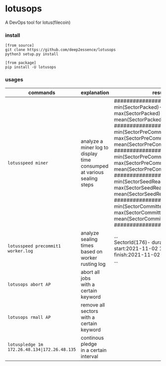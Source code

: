 # lotusops
A DevOps tool for lotus(filecoin)
### install
```
[from source]
git clone https://github.com/deep2essence/lotusops
python3 setup.py install

[from package]
pip install -U lotusops
```
### usages
commands|explanation|result
-----|--------------|-------
```lotusspeed miner```|analyze a miner log to display<br> time consumped at various <br>sealing steps|#############################<br>min(SectorPacked)---0:01:05<br>max(SectorPacked)---21:15:02<br>mean(SectorPacked)---1:12:40<br>#############################<br>min(SectorPreCommit1)---2:55:38<br>max(SectorPreCommit1)---12:33:49<br>mean(SectorPreCommit1)---3:57:55<br>#############################<br>min(SectorPreCommit2)---0:08:27<br>max(SectorPreCommit2)---3:21:59<br>mean(SectorPreCommit2)---1:09:05<br>#############################<br>min(SectorSeedReady)---1:14:59<br>max(SectorSeedReady)---1:15:01<br>mean(SectorSeedReady)---1:14:59<br>#############################<br>min(SectorCommitted)---0:15:34<br>max(SectorCommitted)---12:49:31<br>mean(SectorCommitted)---1:36:41<br>#############################
```lotusspeed precommit1 worker.log```|analyze sealing times based on worker rusting log|...<br>SectorId(176)- duration:3:18:01    start:2021-11-02 19:53:59 finish:2021-11-02 23:12:01<br>...
```lotusops abort AP```|abort all jobs<br> with a certain keyword|
```lotusops rmall AP```|remove all sectors<br> with a certain keyword|
```lotuspledge 1m 172.26.48.134\|172.26.48.135```|continous pledge<br> in a certain interval|

